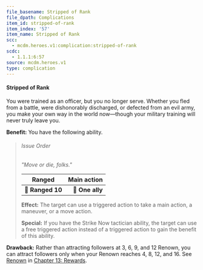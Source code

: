 ```yaml
---
file_basename: Stripped of Rank
file_dpath: Complications
item_id: stripped-of-rank
item_index: '57'
item_name: Stripped of Rank
scc:
  - mcdm.heroes.v1:complication:stripped-of-rank
scdc:
  - 1.1.1:6:57
source: mcdm.heroes.v1
type: complication
---
```


#### Stripped of Rank

You were trained as an officer, but you no longer serve. Whether you fled from a battle, were dishonorably discharged, or defected from an evil army, you make your own way in the world now—though your military training will never truly leave you.

**Benefit:** You have the following ability.

<!-- -->
> ###### Issue Order
>
> *"Move or die, folks."*
>
> | **Ranged**       | **Main action** |
> | ---------------- | --------------: |
> | **📏 Ranged 10** | **🎯 One ally** |
>
> **Effect:** The target can use a triggered action to take a main action, a maneuver, or a move action.
>
> **Special:** If you have the Strike Now tactician ability, the target can use a free triggered action instead of a triggered action to gain the benefit of this ability.

**Drawback:** Rather than attracting followers at 3, 6, 9, and 12 Renown, you can attract followers only when your Renown reaches 4, 8, 12, and 16. See [Renown](#page-364-6) in [Chapter 13: Rewards](#page-327-1).

